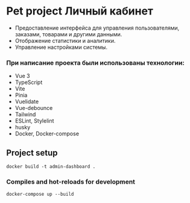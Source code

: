 # Pet project Личный кабинет
* Предоставление интерфейса для управления пользователями, заказами, товарами и другими данными. 
* Отображение статистики и аналитики. 
* Управление настройками системы.

### При написание проекта были использованы технологии:
* Vue 3
* TypeScript
* Vite
* Pinia
* Vuelidate
* Vue-debounce
* Tailwind
* ESLint, Stylelint
* husky
* Docker, Docker-compose


## Project setup
```
docker build -t admin-dashboard .
```

### Compiles and hot-reloads for development
```
docker-compose up --build
```